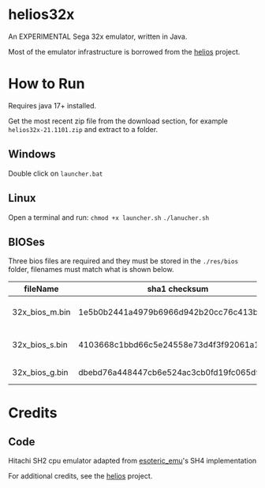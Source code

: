 # helios32x

An EXPERIMENTAL Sega 32x emulator, written in Java.

Most of the emulator infrastructure is borrowed from the [helios](https://github.com/fedex81/helios) project.

# How to Run
Requires java 17+ installed.

Get the most recent zip file from the download section,
for example `helios32x-21.1101.zip` and extract to a folder.

## Windows
Double click on `launcher.bat`

## Linux
Open a terminal and run:
`chmod +x launcher.sh`
`./lanucher.sh`

## BIOSes
Three bios files are required and they must be stored in the `./res/bios` folder,
filenames must match what is shown below.

|fileName|sha1 checksum|desc|
|---|---|---|
|32x_bios_m.bin|1e5b0b2441a4979b6966d942b20cc76c413b8c5e|SH2 Master BIOS|
|32x_bios_s.bin|4103668c1bbd66c5e24558e73d4f3f92061a109a|SH2 Slave BIOS|
|32x_bios_g.bin|dbebd76a448447cb6e524ac3cb0fd19fc065d944|68K BIOS|

# Credits

## Code

Hitachi SH2 cpu emulator adapted from [esoteric_emu](https://github.com/fedex81/esoteric_emu)'s
SH4 implementation

For additional credits, see the [helios](https://github.com/fedex81/helios/blob/master/CREDITS.md) project.
